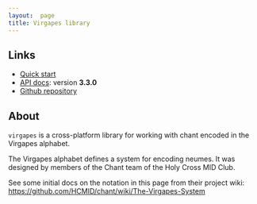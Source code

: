 ```yaml
---
layout:  page
title: Virgapes library
---
```



## Links


-   [Quick start](quick)
-   [API docs](api/edu/holycross/shot/virgapes/index.html): version **3.3.0**
-   [Github repository](https://github.com/neelsmith/virgapes)


## About

`virgapes` is a cross-platform library for working with chant encoded in the Virgapes alphabet.

The Virgapes alphabet defines a system for encoding neumes. It was designed by members of the Chant team of the Holy Cross MID Club.

See some initial docs on the notation in this page from their project wiki:  <https://github.com/HCMID/chant/wiki/The-Virgapes-System>
